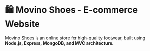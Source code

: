 # 🛍️ Movino Shoes - E-commerce Website  

Movino Shoes is an online store for high-quality footwear, built using **Node.js, Express, MongoDB, and MVC architecture**.

